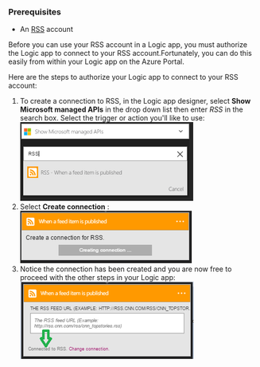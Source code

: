 ### Prerequisites

- An [RSS](https://wikipedia.org/wiki/RSS) account  


Before you can use your RSS account in a Logic app, you must authorize the Logic app to connect to your RSS account.Fortunately, you can do this easily from within your Logic app on the Azure Portal.  

Here are the steps to authorize your Logic app to connect to your RSS account:  
1. To create a connection to RSS, in the Logic app designer, select **Show Microsoft managed APIs** in the drop down list then enter *RSS* in the search box. Select the trigger or action you'll like to use:  
![RSS connection creation step](./media/connectors-create-api-rss/rss-1.png)  
2. Select **Create connection** :  
![RSS connection creation step](./media/connectors-create-api-rss/rss-2.png)  
3. Notice the connection has been created and you are now free to proceed with the other steps in your Logic app:  
 ![RSS connection creation step](./media/connectors-create-api-rss/rss-3.png)  

